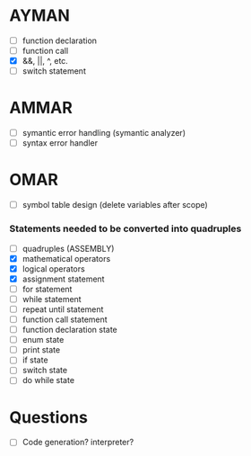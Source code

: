 # AYMAN

- [ ] function declaration
- [ ] function call
- [x] &&, ||, ^, etc.
- [ ] switch statement

# AMMAR

- [ ] symantic error handling (symantic analyzer)
- [ ] syntax error handler

# OMAR

- [ ] symbol table design (delete variables after scope)

### Statements needed to be converted into quadruples

- [ ] quadruples (ASSEMBLY)
- [x] mathematical operators
- [x] logical operators
- [x] assignment statement
- [ ] for statement
- [ ] while statement
- [ ] repeat until statement
- [ ] function call statement
- [ ] function declaration state
- [ ] enum state
- [ ] print state
- [ ] if state
- [ ] switch state
- [ ] do while state

# Questions

- [ ] Code generation? interpreter?
